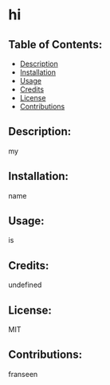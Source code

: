 # hi
## Table of Contents:
- [Description](#description)
- [Installation](#installation)
- [Usage](#usage)
- [Credits](#credits)
- [License](#license)
- [Contributions](#contributions)


## Description:
my

## Installation: 
name

## Usage:
is 

## Credits:
undefined

## License:
MIT

## Contributions:
franseen
